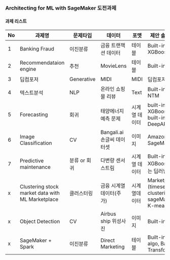 ### Architecting for ML with SageMaker 도전과제

#### 과제 리스트

|No | 과제명          |  문제타입 | 데이터           | 포맷   | 제안 솔루션 | 난이도 | supporter |
|---|---            | ---     |---             |---    |---    |--- |--- |
|1| Banking Fraud | 이진분류  | 금융 트랜잭션 데이터 | 테이블 | Built-in XGBoost | Basic | SM |
|2| Recommendataion engine | 추천    | MovieLens    | 테이블   | Built-in FM | Basic | GS |
|3| 딥컴포저    | Generative   | MIDI            | MIDI    | 딥컴포저    | Basic | DK |
|4| 텍스트분석 | NLP   | 온라인 쇼핑몰 리뷰   | Text    | Built-in NTM  | Intermediate | GS |
|5| Forecasting  | 회귀 | 태양에너지 예측 문제  | 시계열 데이터  | built-in XGBoost, built-in DeepAR    | Expert | DK |
|6| Image Classification  | CV     | Bangali.ai 손글씨 데이터셋  | 이미지    | Amazon SageMaker  | Inter-high | DK |
|7| Predictive maintenance | 분류 or 회귀 | 다변량 센서스트림 | 시계열 데이터 | Built-in XGBoost 또는 딥러닝 | Expert | SM |
|x| Clustering stock market data with ML Marketplace | 클러스터링  | 금융 시계열 데이터(주가) | 시계열데이터 | Marketplace (timeseries clustering), sageMaker K-means | Intermediate | SM |
|x| Object Detection  | CV     | Airbus ship 위성사진  | 이미지    | Built-in OD  | Inter-high | DK |
|x| SageMaker + Spark  | 이진분류     | Direct Marketing   | 테이블  | Built-in algo, Batch Transform | Intermediate | GS |

